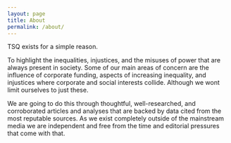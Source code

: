 ```yaml
---
layout: page
title: About
permalink: /about/
---
```


TSQ exists for a simple reason.

To highlight the inequalities, injustices, and the misuses of power that are always present in society. Some of our main areas of concern are the influence of corporate funding, aspects of increasing inequality, and injustices where corporate and social interests collide. Although we wont limit ourselves to just these.

We are going to do this through thoughtful, well-researched, and corroborated articles and analyses that are backed by data cited from the most reputable sources. As we exist completely outside of the mainstream media we are independent and free from the time and editorial pressures that come with that.